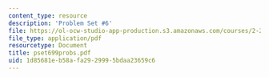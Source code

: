 ```yaml
---
content_type: resource
description: 'Problem Set #6'
file: https://ol-ocw-studio-app-production.s3.amazonaws.com/courses/2-24-ocean-wave-interaction-with-ships-and-offshore-energy-systems-13-022-spring-2002/1d85681eb58afa2929995bdaa23659c6_pset699probs.pdf
file_type: application/pdf
resourcetype: Document
title: pset699probs.pdf
uid: 1d85681e-b58a-fa29-2999-5bdaa23659c6
---
```


